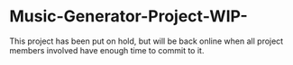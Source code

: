 # Music-Generator-Project-WIP-

This project has been put on hold, but will be back online when all project members involved have enough time to commit to it.
